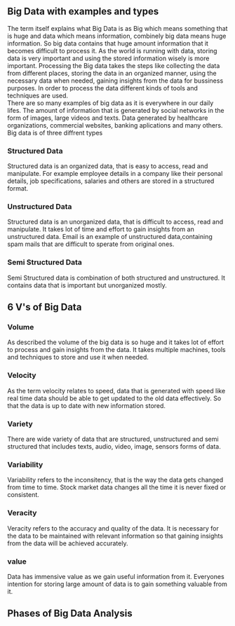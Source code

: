 ## Big Data with examples and types
The term itself explains what Big Data is as Big which means something that is huge and data which means information, combinely big data means huge information. So big data contains that huge amount information that it becomes difficult to process it. As the world is running with data, storing data is very important and using the stored information wisely is more important. Processing the Big data takes the steps like collecting the data from different places, storing the data in an organized manner, using the necessary data when needed, gaining insights from the data for bussiness purposes. In order to process the data different kinds of tools and techniques are used.  
There are so many examples of big data as it is everywhere in our daily lifes. The amount of information that is generated by social networks in the form of images, large videos and texts. Data generated by healthcare organizations, commercial websites, banking aplications and many others.
Big data is of three diffrent types
### Structured Data
Structured data is an organized data, that is easy to access, read and manipulate. For example employee details in a company like their personal details, job specifications, salaries and others are stored in a structured format.
### Unstructured Data
Structured data is an unorganized data, that is difficult to access, read and manipulate. It takes lot of time and effort to gain insights from an unstructured data. Email is an example of unstructured data,containing spam mails that are difficult to sperate from original ones.
### Semi Structured Data
Semi Structured data is combination of both structured and unstructured. It contains data that is important but unorganized mostly.
## 6 V's of Big Data
### Volume
As described the volume of the big data is so huge and it takes lot of effort to process and gain insights from the data. It takes multiple machines, tools and techniques to store and use it when needed.
### Velocity
As the term velocity relates to speed, data that is generated with speed like real time data should be able to get updated to the old data effectively. So that the data is up to date with new information stored.
### Variety
There are wide variety of data that are structured, unstructured and semi structured that includes texts, audio, video, image, sensors forms of data.
### Variability
Variability refers to the inconsitency, that is the way the data gets changed from time to time. Stock market data changes all the time it is never fixed or consistent.
### Veracity
Veracity refers to the accuracy and quality of the data. It is necessary for the data to be maintained with relevant information so that gaining insights from the data will be achieved accurately.
### value
Data has immensive value as we gain useful information from it. Everyones intention for storing large amount of data is to gain something valuable from it. 
## Phases of Big Data Analysis
